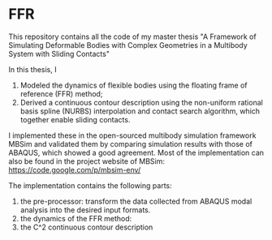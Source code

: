 FFR
===
This repository contains all the code of my master thesis "A Framework of Simulating Deformable Bodies with Complex Geometries in a Multibody System with Sliding Contacts"

In this thesis, I 
  1. Modeled the dynamics of flexible bodies using the floating frame of reference (FFR) method; 
  2. Derived a continuous contour description using the non-uniform rational basis spline (NURBS) interpolation and     contact search algorithm, which together enable sliding contacts.

I implemented these in the open-sourced multibody simulation framework MBSim and validated them by comparing simulation results with those of ABAQUS, which showed a good agreement. Most of the implementation can also be found in the project website of MBSim: https://code.google.com/p/mbsim-env/

The implementation contains the following parts:
  1. the pre-processor: transform the data collected from ABAQUS modal analysis into the desired input formats.
  2. the dynamics of the FFR method:
  3. the C^2 continuous contour description

